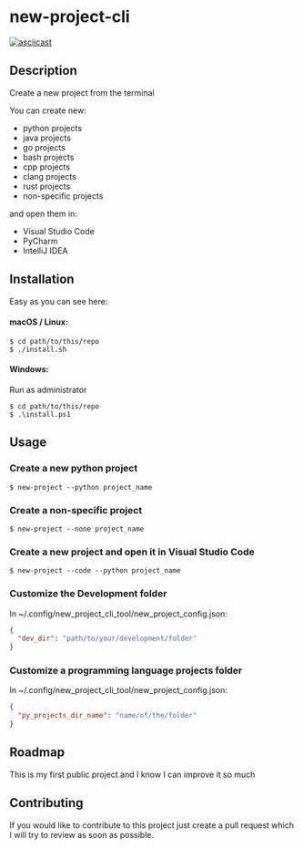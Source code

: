 # new-project-cli

[![asciicast](https://asciinema.org/a/Qf5FmiHBwkqpQCm6CDrEIMKEu.svg)](https://asciinema.org/a/Qf5FmiHBwkqpQCm6CDrEIMKEu)

## Description

Create a new project from the terminal

You can create new:

- python projects
- java projects
- go projects
- bash projects
- cpp projects
- clang projects
- rust projects
- non-specific projects

and open them in:

- Visual Studio Code
- PyCharm
- IntelliJ IDEA

## Installation

Easy as you can see here:

#### macOS / Linux:

```console
$ cd path/to/this/repo
$ ./install.sh
```

#### Windows:

Run as administrator

```console
$ cd path/to/this/repo
$ .\install.ps1
```

## Usage

### Create a new python project

```console
$ new-project --python project_name
```

### Create a non-specific project

```console
$ new-project --none project_name
```

### Create a new project and open it in Visual Studio Code

```console
$ new-project --code --python project_name
```

### Customize the Development folder

In ~/.config/new_project_cli_tool/new_project_config.json:

```json
{
  "dev_dir": "path/to/your/development/folder"
}
```

### Customize a programming language projects folder

In ~/.config/new_project_cli_tool/new_project_config.json:

```json
{
  "py_projects_dir_name": "name/of/the/folder"
}
```

## Roadmap

This is my first public project and I know I can improve it so much

## Contributing

If you would like to contribute to this project just create a pull request which I will try to review as soon as
possible.
